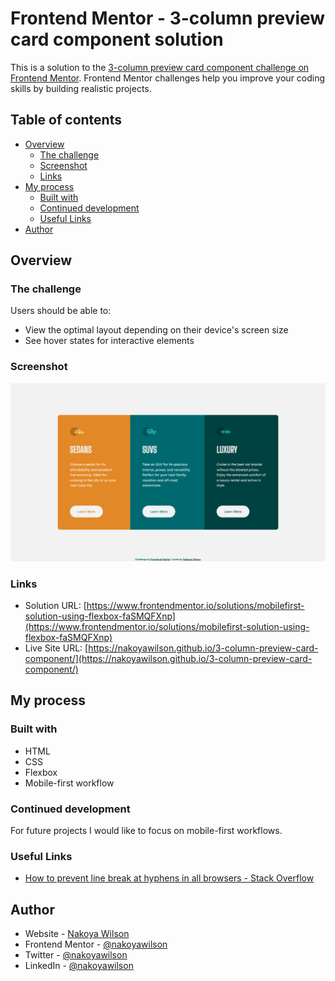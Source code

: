 # Frontend Mentor - 3-column preview card component solution

This is a solution to the [3-column preview card component challenge on Frontend Mentor](https://www.frontendmentor.io/challenges/3column-preview-card-component-pH92eAR2-). Frontend Mentor challenges help you improve your coding skills by building realistic projects.

## Table of contents

- [Overview](#overview)
  - [The challenge](#the-challenge)
  - [Screenshot](#screenshot)
  - [Links](#links)
- [My process](#my-process)
  - [Built with](#built-with)
  - [Continued development](#continued-development)
  - [Useful Links](#useful-links)
- [Author](#author)

## Overview

### The challenge

Users should be able to:

- View the optimal layout depending on their device's screen size
- See hover states for interactive elements

### Screenshot

![](./images/screenshot.png)

### Links

- Solution URL: [https://www.frontendmentor.io/solutions/mobilefirst-solution-using-flexbox-faSMQFXnp](https://www.frontendmentor.io/solutions/mobilefirst-solution-using-flexbox-faSMQFXnp)
- Live Site URL: [https://nakoyawilson.github.io/3-column-preview-card-component/](https://nakoyawilson.github.io/3-column-preview-card-component/)

## My process

### Built with

- HTML
- CSS
- Flexbox
- Mobile-first workflow

### Continued development

For future projects I would like to focus on mobile-first workflows.

### Useful Links

- [How to prevent line break at hyphens in all browsers - Stack Overflow](https://stackoverflow.com/a/8753317)

## Author

- Website - [Nakoya Wilson](https://nakoyawilson.netlify.app/)
- Frontend Mentor - [@nakoyawilson](https://www.frontendmentor.io/profile/nakoyawilson)
- Twitter - [@nakoyawilson](https://twitter.com/nakoyawilson)
- LinkedIn - [@nakoyawilson](https://www.linkedin.com/in/nakoyawilson/)
